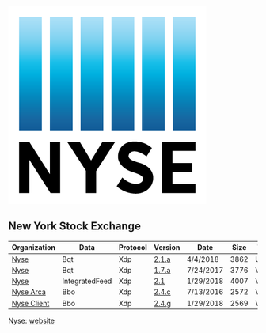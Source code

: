 ![Nyse](https://github.com/Open-Markets-Initiative/Directory/blob/master/Logos/Nyse.png)


## New York Stock Exchange

|Organization | Data | Protocol | Version | Date | Size | Testing | Specification|
|--- | --- | --- | --- | --- | --- | --- | ---|
|[Nyse](https://github.com/Open-Markets-Initiative/wireshark-lua/tree/master/Nyse "New York Stock Exchange Dissectors") | Bqt | Xdp | [2.1.a](https://github.com/Open-Markets-Initiative/wireshark-lua/blob/master/Nyse/Nyse.Bqt.Xdp.2.1.a.Script.Dissector.lua "New York Stock Exchange 2.1.a Script Dissector") | 4/4/2018 | 3862 | Untested | [url](https://www.theice.com/publicdocs/nyse/data/NYSE_BQT_Client_Specification_v2.1a.pdf "Protocol specification") - [pdf](https://github.com/Open-Markets-Initiative/Directory/blob/master/Specifications/Nyse/Nyse.Bqt.Xdp.2.1.a.pdf "Specification manual")|
|[Nyse](https://github.com/Open-Markets-Initiative/wireshark-lua/tree/master/Nyse "New York Stock Exchange Dissectors") | Bqt | Xdp | [1.7.a](https://github.com/Open-Markets-Initiative/wireshark-lua/blob/master/Nyse/Nyse.Bqt.Xdp.1.7.a.Script.Dissector.lua "New York Stock Exchange 1.7.a Script Dissector") | 7/24/2017 | 3776 | Verified | [url](https://www.nyse.com/publicdocs/nyse/data/NYSE_BQT_Client_Specification.pdf "Protocol specification") - [pdf](https://github.com/Open-Markets-Initiative/Directory/blob/master/Specifications/Nyse/Nyse.Bqt.Xdp.1.7.a.pdf "Specification manual")|
|[Nyse](https://github.com/Open-Markets-Initiative/wireshark-lua/tree/master/Nyse "New York Stock Exchange Dissectors") | IntegratedFeed | Xdp | [2.1](https://github.com/Open-Markets-Initiative/wireshark-lua/blob/master/Nyse/Nyse.IntegratedFeed.Xdp.2.1.Script.Dissector.lua "New York Stock Exchange 2.1 Script Dissector") | 1/29/2018 | 4007 | Verified | [url](https://www.nyse.com/publicdocs/nyse/data/XDP_Integrated_Feed_Client_Specification_v2.1g.pdf "Protocol specification") - [pdf](https://github.com/Open-Markets-Initiative/Directory/blob/master/Specifications/Nyse/Nyse.IntegratedFeed.Xdp.2.1.pdf "Specification manual")|
|[Nyse Arca](https://github.com/Open-Markets-Initiative/wireshark-lua/tree/master/Nyse "New York Stock Exchange Dissectors") | Bbo | Xdp | [2.4.c](https://github.com/Open-Markets-Initiative/wireshark-lua/blob/master/Nyse/Nyse.Arca.Bbo.Xdp.2.4.c.Script.Dissector.lua "New York Stock Exchange 2.4.c Script Dissector") | 7/13/2016 | 2572 | Verified | [url](https://www.nyse.com/publicdocs/nyse/data/XDP_BBO_Client_Specification_V2.4c.pdf "Protocol specification") - [pdf](https://github.com/Open-Markets-Initiative/Directory/blob/master/Specifications/Nyse/Nyse.Arca.Bbo.Xdp.2.4.c.pdf "Specification manual")|
|[Nyse Client](https://github.com/Open-Markets-Initiative/wireshark-lua/tree/master/Nyse "New York Stock Exchange Dissectors") | Bbo | Xdp | [2.4.g](https://github.com/Open-Markets-Initiative/wireshark-lua/blob/master/Nyse/Nyse.Client.Bbo.Xdp.2.4.g.Script.Dissector.lua "New York Stock Exchange 2.4.g Script Dissector") | 1/29/2018 | 2569 | Verified | [url](https://www.nyse.com/publicdocs/nyse/data/XDP_BBO_Client_Specification_v2.4g.pdf "Protocol specification") - [pdf](https://github.com/Open-Markets-Initiative/Directory/blob/master/Specifications/Nyse/Nyse.Client.Bbo.Xdp.2.4.g.pdf "Specification manual")|


Nyse: [website](https://www.nyse.com "Go to New York Stock Exchange")

